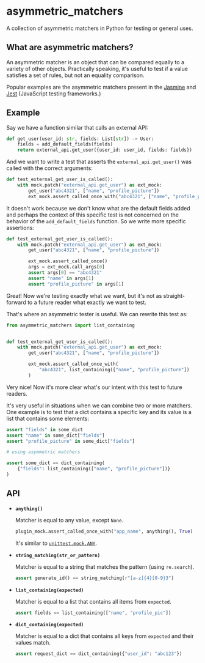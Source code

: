 # asymmetric_matchers

A collection of asymmetric matchers in Python for testing or general uses.

## What are asymmetric matchers?

An asymmetric matcher is an object that can be compared equally to a variety of other objects. Practically speaking, it's useful to test if a value satisfies a set of rules, but not an equality comparison.

Popular examples are the asymmetric matchers present in the [Jasmine](https://jasmine.github.io/) and [Jest](https://jestjs.io) (JavaScript testing frameworks.)

## Example

Say we have a function similar that calls an external API:

```python
def get_user(user_id: str, fields: List[str]) -> User:
    fields = add_default_fields(fields)
    return external_api.get_user({user_id: user_id, fields: fields})
```

And we want to write a test that asserts the `external_api.get_user()` was called with the correct arguments:

```python
def test_external_get_user_is_called():
    with mock.patch("external_api.get_user") as ext_mock:
        get_user("abc4321", ["name", "profile_picture"])
        ext_mock.assert_called_once_with("abc4321", ["name", "profile_picture"])
```

It doesn't work because we don't know what are the default fields added and perhaps the context of this specific test is not concerned on the behavior of the `add_default_fields` function. So we write more specific assertions:

```python
def test_external_get_user_is_called():
    with mock.patch("external_api.get_user") as ext_mock:
        get_user("abc4321", ["name", "profile_picture"])

        ext_mock.assert_called_once()
        args = ext_mock.call_args[0]
        assert args[0] == "abc4321"
        assert "name" in args[1]
        assert "profile_picture" in args[1]
```

Great! Now we're testing exactly what we want, but it's not as straight-forward to a future reader what exactly we want to test.

That's where an asymmetric tester is useful. We can rewrite this test as:

```python
from asymmetric_matchers import list_containing


def test_external_get_user_is_called():
    with mock.patch("external_api.get_user") as ext_mock:
        get_user("abc4321", ["name", "profile_picture"])

        ext_mock.assert_called_once_with(
            "abc4321", list_containing(["name", "profile_picture"])
        )
```

Very nice! Now it's more clear what's our intent with this test to future readers.

It's very useful in situations when we can combine two or more matchers. One example is to test that a dict contains a specific key and its value is a list that contains some elements:

```python
assert "fields" in some_dict
assert "name" in some_dict["fields"]
assert "profile_picture" in some_dict["fields"]

# using asymmetric matchers

assert some_dict == dict_containing(
    {"fields": list_containing(["name", "profile_picture"])}
)
```

## API

- **`anything()`**

  Matcher is equal to any value, except `None`.

  ```python
  plugin_mock.assert_called_once_with("app_name", anything(), True)
  ```

  It's similar to [`unittest.mock.ANY`](https://docs.python.org/3/library/unittest.mock.html#unittest.mock.ANY).

- **`string_matching(str_or_pattern)`**

  Matcher is equal to a string that matches the pattern (using `re.search`).

  ```python
  assert generate_id() == string_matching(r"[a-z]{4}[0-9}3")
  ```

- **`list_containing(expected)`**

  Matcher is equal to a list that contains all items from `expected`.

  ```python
  assert fields == list_containing(["name", "profile_pic"])
  ```

- **`dict_containing(expected)`**

  Matcher is equal to a dict that contains all keys from `expected` and their values match.

  ```python
  assert request_dict == dict_containing({"user_id": "abc123"})
  ```
